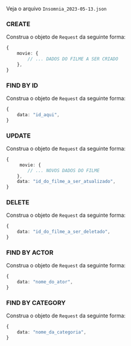 Veja o arquivo `Insomnia_2023-05-13.json`

### CREATE

Construa o objeto de `Request` da seguinte forma:

```ts
{
    movie: {
        // ... DADOS DO FILME A SER CRIADO
    },
}
```

### FIND BY ID

Construa o objeto de `Request` da seguinte forma:

```ts
{
    data: "id_aqui",
}
```

### UPDATE

Construa o objeto de `Request` da seguinte forma:

```ts
{
     movie: {
        // ... NOVOS DADOS DO FILME
    },
    data: "id_do_filme_a_ser_atualizado",
}
```

### DELETE

Construa o objeto de `Request` da seguinte forma:

```ts
{
    data: "id_do_filme_a_ser_deletado",
}
```

### FIND BY ACTOR

Construa o objeto de `Request` da seguinte forma:

```ts
{
    data: "nome_do_ator",
}
```

### FIND BY CATEGORY

Construa o objeto de `Request` da seguinte forma:

```ts
{
    data: "nome_da_categoria",
}
```
